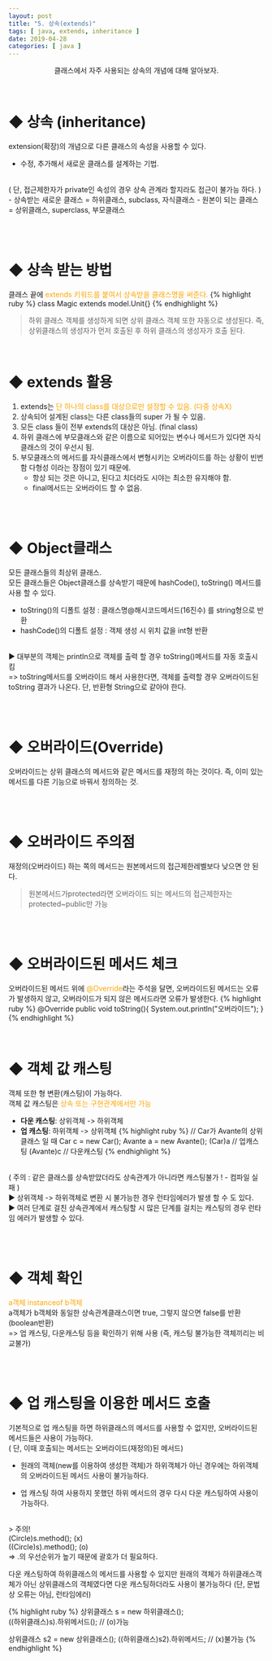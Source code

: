 ```yaml
---
layout: post
title: "5. 상속(extends)"
tags: [ java, extends, inheritance ]
date: 2019-04-28
categories: [ java ]
---
```


<p align="center">
    클래스에서 자주 사용되는 상속의 개념에 대해 알아보자.
</p><br/>

# ◆ 상속 (inheritance)
extension(확장)의 개념으로 다른 클래스의 속성을 사용할 수 있다.
- 수정, 추가해서 새로운 클래스를 설계하는 기법.
<br/>
( 단, 접근제한자가 private인 속성의 경우 상속 관계라 할지라도 접근이 불가능 하다. )
- 상속받는 새로운 클래스 = 하위클래스, subclass, 자식클래스
- 원본이 되는 클래스 = 상위클래스, superclass, 부모클래스

<br/><br/>

# ◆ 상속 받는 방법
클래스 끝에 <font color="orange">extends 키워드를 붙여서 상속받을 클래스명을 써준다.</font>
{% highlight ruby %}
class Magic extends model.Unit{}
{% endhighlight %}

> 하위 클래스 객체를 생성하게 되면 상위 클래스 객체 또한 자동으로 생성된다. 즉, 상위클래스의 생성자가 먼저 호출된 후 하위 클래스의 생성자가 호출 된다.

<br/>

# ◆ extends 활용
  1. extends는 <font color="orange">단 하나의 class를 대상으로만 설정할 수 있음. (다중 상속X)</font>
  2. 상속되어 설계된 class는 다른 class들의 super 가 될 수 있음.
  3. 모든 class 들이 전부 extends의 대상은 아님. (final class)
  4. 하위 클래스에 부모클래스와 같은 이름으로 되어있는 변수나 메서드가 있다면 자식 클래스의 것이 우선시 됨.
  5. 부모클래스의 메서드를 자식클래스에서 변형시키는 오버라이드를 하는 상황이 빈번함 다형성 이라는 장점이 있기 때문에.      
     - 항상 되는 것은 아니고, 된다고 치더라도 시야는 최소한 유지해야 함.
     - final메서드는 오버라이드 할 수 없음.

<br/><br/>

# ◆ Object클래스
모든 클래스들의 최상위 클래스.<br/>
모든 클래스들은 Object클래스를 상속받기 때문에 hashCode(), toString() 메서드를 사용 할 수 있다.
  - toString()의 디폴트 설정 : 클래스명@해시코드메서드(16진수) 를 string형으로 반환
  - hashCode()의 디폴트 설정 : 객체 생성 시 위치 값을 int형 반환
  <br/>
  ▶ 대부분의 객체는 println으로 객체를 출력 할 경우 toString()메서드를 자동 호출시킴<br/>
  => toString메서드를 오버라이드 해서 사용한다면, 객체를 출력할 경우 오버라이드된 toString 결과가 나온다. 단, 반환형 String으로 같아야 한다.

<br/><br/>

# ◆ 오버라이드(Override)
오버라이드는 상위 클래스의 메서드와 같은 메서드를 재정의 하는 것이다.
즉, 이미 있는 메서드를 다른 기능으로 바꿔서 정의하는 것.

<br/><br/>

# ◆ 오버라이드 주의점
재정의(오버라이드) 하는 쪽의 메서드는 원본메서드의 접근제한레벨보다 낮으면 안 된다.<br/>
> 원본메서드가protected라면 오버라이드 되는 메서드의 접근제한자는 protected~public만 가능

<br/><br/>

# ◆ 오버라이드된 메서드 체크 
오버라이드된 메서드 위에 <font color="orange">@Override</font>라는 주석을 달면, 오버라이드된 메서드는 오류가 발생하지 않고, 오버라이드가 되지 않은 메서드라면 오류가    발생한다.
{% highlight ruby %}
@Override
public void toString(){
    System.out.println("오버라이드");
}
{% endhighlight %}

<br/>

# ◆ 객체 값 캐스팅
객체 또한 형 변환(캐스팅)이 가능하다.<br/>
객체 값 캐스팅은 <font color="orange">상속 또는 구현관계에서만 가능</font>

- <b>다운 캐스팅</b>: 상위객체 -> 하위객체
- <b>업 캐스팅</b>: 하위객체 -> 상위객체
{% highlight ruby %}
// Car가 Avante의 상위 클래스 일 때
Car c = new Car();
Avante a = new Avante();
(Car)a // 업캐스팅
(Avante)c // 다운캐스팅
{% endhighlight %}
<br/>
( 주의 : 같은 클래스를 상속받았더라도 상속관계가 아니라면 캐스팅불가 ! - 컴파일 실패 )
<br/>
▶ 상위객체 -> 하위객체로 변환 시 불가능한 경우 런타임에러가 발생 할 수 도 있다.<br/>
▶ 여러 단계로 걸친 상속관계에서 캐스팅할 시 많은 단계를 걸치는 캐스팅의 경우 런타임 에러가 발생할 수 있다.

<br/><br/>

# ◆ 객체 확인
<font color="orange">a객체 instanceof b객체</font>
<br/>
a객체가 b객체와 동일한 상속관계클래스이면 true, 그렇지 않으면 false를 반환 (boolean반환)
<br/>
=> 업 캐스팅, 다운캐스팅 등을 확인하기 위해 사용 (즉, 캐스팅 불가능한 객체끼리는 비교불가)

<br/><br/>

# ◆ 업 캐스팅을 이용한 메서드 호출
기본적으로 업 캐스팅을 하면 하위클래스의 메서드를 사용할 수 없지만, 오버라이드된 메서드들은 사용이 가능하다.<br/>
 ( 단, 이때 호출되는 메서드는 오버라이드(재정의)된 메서드)<br/>
 
- 원래의 객체(new를 이용하여 생성한 객체)가 하위객체가 아닌 경우에는 하위객체의 오버라이드된 메서드 사용이 불가능하다.

- 업 캐스팅 하여 사용하지 못했던 하위 메서드의 경우 다시 다운 캐스팅하여 사용이 가능하다.
<br/>
>
주의!<br/>
(Circle)s.method(); (x) 
<br/>
((Circle)s).method();  (o)
<br/>
=> .의 우선순위가 높기 때문에 괄호가 더 필요하다.

다운 캐스팅하여 하위클래스의 메서드를 사용할 수 있지만 원래의 객체가 하위클래스객체가 아닌 상위클래스의 객체였다면 다운 캐스팅하더라도 사용이 불가능하다 (단, 문법상 오류는 아님, 런타임에러)

{% highlight ruby %}
상위클래스 s = new 하위클래스();  
((하위클래스)s).하위메서드();  // (o)가능

상위클래스 s2 = new 상위클래스();
((하위클래스)s2).하위메서드; // (x)불가능
{% endhighlight %}





<br/>